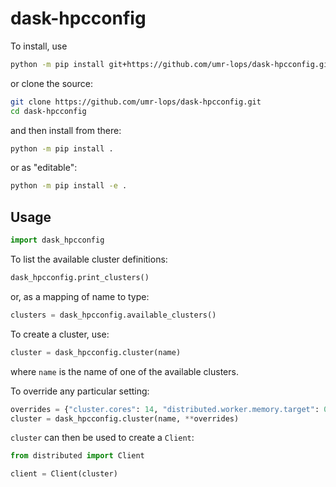 # dask-hpcconfig

To install, use
```bash
python -m pip install git+https://github.com/umr-lops/dask-hpcconfig.git#egg=dask-hpcconfig
```
or clone the source:
```bash
git clone https://github.com/umr-lops/dask-hpcconfig.git
cd dask-hpcconfig
```
and then install from there:
```bash
python -m pip install .
```
or as "editable":
```bash
python -m pip install -e .
```

## Usage
```python
import dask_hpcconfig
```

To list the available cluster definitions:
```python
dask_hpcconfig.print_clusters()
```
or, as a mapping of name to type:
```python
clusters = dask_hpcconfig.available_clusters()
```

To create a cluster, use:
```python
cluster = dask_hpcconfig.cluster(name)
```
where `name` is the name of one of the available clusters.

To override any particular setting:
```python
overrides = {"cluster.cores": 14, "distributed.worker.memory.target": 0.91}
cluster = dask_hpcconfig.cluster(name, **overrides)
```

`cluster` can then be used to create a `Client`:
```python
from distributed import Client

client = Client(cluster)
```
